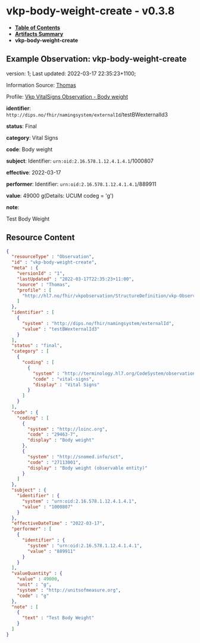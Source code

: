 # vkp-body-weight-create - v0.3.8

* [**Table of Contents**](toc.md)
* [**Artifacts Summary**](artifacts.md)
* **vkp-body-weight-create**

## Example Observation: vkp-body-weight-create

version: 1; Last updated: 2022-03-17 22:35:23+1100; 

Information Source: [Thomas](https://simplifier.net/resolve?scope=hl7.fhir.no.basis@2.2.2&canonical=http://fhir.org/packages/hl7.fhir.no.basis/Thomas)

Profile: [Vkp VitalSigns Observation - Body weight](StructureDefinition-vkp-Observation-Bodyweight.md)

**identifier**: `http://dips.no/fhir/namingsystem/externalId`/testBWexternalId3

**status**: Final

**category**: Vital Signs

**code**: Body weight

**subject**: Identifier: `urn:oid:2.16.578.1.12.4.1.4.1`/1000807

**effective**: 2022-03-17

**performer**: Identifier: `urn:oid:2.16.578.1.12.4.1.4.1`/889911

**value**: 49000 g(Details: UCUM codeg = 'g')

**note**: 

> 

Test Body Weight




## Resource Content

```json
{
  "resourceType" : "Observation",
  "id" : "vkp-body-weight-create",
  "meta" : {
    "versionId" : "1",
    "lastUpdated" : "2022-03-17T22:35:23+11:00",
    "source" : "Thomas",
    "profile" : [
      "http://hl7.no/fhir/vkpobservation/StructureDefinition/vkp-Observation-Bodyweight"
    ]
  },
  "identifier" : [
    {
      "system" : "http://dips.no/fhir/namingsystem/externalId",
      "value" : "testBWexternalId3"
    }
  ],
  "status" : "final",
  "category" : [
    {
      "coding" : [
        {
          "system" : "http://terminology.hl7.org/CodeSystem/observation-category",
          "code" : "vital-signs",
          "display" : "Vital Signs"
        }
      ]
    }
  ],
  "code" : {
    "coding" : [
      {
        "system" : "http://loinc.org",
        "code" : "29463-7",
        "display" : "Body weight"
      },
      {
        "system" : "http://snomed.info/sct",
        "code" : "27113001",
        "display" : "Body weight (observable entity)"
      }
    ]
  },
  "subject" : {
    "identifier" : {
      "system" : "urn:oid:2.16.578.1.12.4.1.4.1",
      "value" : "1000807"
    }
  },
  "effectiveDateTime" : "2022-03-17",
  "performer" : [
    {
      "identifier" : {
        "system" : "urn:oid:2.16.578.1.12.4.1.4.1",
        "value" : "889911"
      }
    }
  ],
  "valueQuantity" : {
    "value" : 49000,
    "unit" : "g",
    "system" : "http://unitsofmeasure.org",
    "code" : "g"
  },
  "note" : [
    {
      "text" : "Test Body Weight"
    }
  ]
}

```
